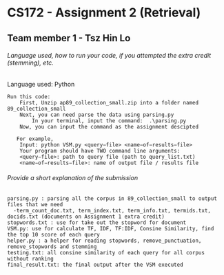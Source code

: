# CS172 - Assignment 2 (Retrieval)

## Team member 1 - Tsz Hin Lo

###### Language used, how to run your code, if you attempted the extra credit (stemming), etc. 
Language used: Python

    Run this code:
        First, Unzip ap89_collection_small.zip into a folder named 89_collection_small
        Next, you can need parse the data using parsing.py
            In your terminal, input the command:  .\parsing.py
        Now, you can input the command as the assignment descipted
        
       For example,
        Input: python VSM.py <query−file> <name−of−results−file>
        Your program should have TWO command line arguments:
        <query−file>: path to query file (path to query_list.txt) 
        <name−of−results−file>: name of output file / results file 

###### Provide a short explanation of the submission
    parsing.py : parsing all the corpus in 89_collection_small to output files that we need
      -term_count_doc.txt, term_index.txt, term_info.txt, termids.txt, docids.txt (documents on Assignment 1 extra credit)
    stopwords.txt : use for take out the stopword for document
    VSM.py: use for calculate TF, IDF, TF:IDF, Consine Similarity, find the top 10 score of each query
    helper.py : a helper for reading stopwords, remove_punctuation, remove_stopwords and stemming
    testing.txt: all consine similarity of each query for all corpus without ranking
    final_result.txt: the final output after the VSM executed
